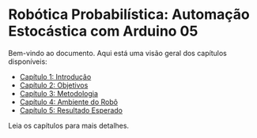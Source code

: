 # Robótica Probabilística: Automação Estocástica com Arduino 05

Bem-vindo ao documento. Aqui está uma visão geral dos capítulos disponíveis:

- [Capítulo 1: Introdução](Introducao.md)
- [Capítulo 2: Objetivos](Objetivos.md)
- [Capítulo 3: Metodologia](Metodologia.md)
- [Capítulo 4: Ambiente do Robô](Ambiente.md)
- [Capítulo 5: Resultado Esperado](Resultado.md)

Leia os capítulos para mais detalhes.

<script type="text/javascript" async
        src="https://cdn.jsdelivr.net/npm/mathjax@3.2.0/es5/tex-mml-chtml.js">
</script>

